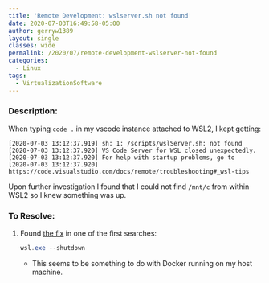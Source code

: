 ```yaml
---
title: 'Remote Development: wslserver.sh not found'
date: 2020-07-03T16:49:58-05:00
author: gerryw1389
layout: single
classes: wide
permalink: /2020/07/remote-development-wslserver-not-found
categories:
  - Linux
tags:
  - VirtualizationSoftware
---
```

<!--more-->

### Description:

When typing `code .` in my vscode instance attached to WSL2, I kept getting:

   ```escape
   [2020-07-03 13:12:37.919] sh: 1: /scripts/wslServer.sh: not found
   [2020-07-03 13:12:37.920] VS Code Server for WSL closed unexpectedly.
   [2020-07-03 13:12:37.920] For help with startup problems, go to
   [2020-07-03 13:12:37.920] https://code.visualstudio.com/docs/remote/troubleshooting#_wsl-tips
   ```

Upon further investigation I found that I could not find `/mnt/c` from within WSL2 so I knew something was up.

### To Resolve:

1. Found [the fix](https://github.com/microsoft/vscode-remote-release/issues/2818) in one of the first searches:

   ```powershell
   wsl.exe --shutdown
   ```

   - This seems to be something to do with Docker running on my host machine.
